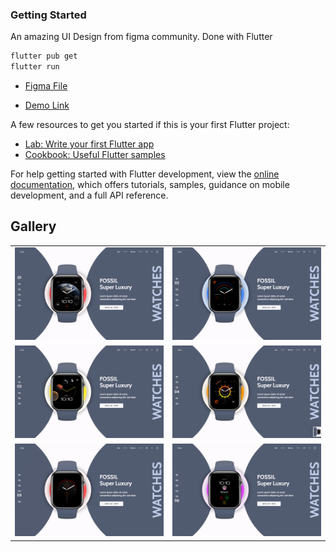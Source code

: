 ### Getting Started

An amazing UI Design from figma community. Done with Flutter

```bash
flutter pub get
flutter run
```

- [Figma File ](<https://www.figma.com/design/qo3m6wj7JS6q5Dp4bGCt8Y/Fossil-Watch-Modern-Web-Landing-Page-Example-%7C-Web-Design-(Community)?m=auto&t=CXvbB2LIjHryG63w-6>)

- [Demo Link](https://flutterwatchstore.netlify.app/)

A few resources to get you started if this is your first Flutter project:

- [Lab: Write your first Flutter app](https://docs.flutter.dev/get-started/codelab)
- [Cookbook: Useful Flutter samples](https://docs.flutter.dev/cookbook)

For help getting started with Flutter development, view the
[online documentation](https://docs.flutter.dev/), which offers tutorials,
samples, guidance on mobile development, and a full API reference.

## Gallery

<table>
  <tr>
    <td>
      <a href="#">
        <img src="./assets/showcase/showcase_0.png" alt="Image 1" width="1000"/>
      </a>
    </td>
     <td>
      <a href="#">
        <img src="./assets/showcase/showcase_1.png" alt="Image 1" width="1000"/>
      </a>
    </td>
   
   
  </tr>
     <td>
      <a href="#">
        <img src="./assets/showcase/showcase_2.png" alt="Image 1" width="1000"/>
      </a>
    </td>
     <td>
      <a href="#">
        <img src="./assets/showcase/showcase_3.png" alt="Image 1" width="1000"/>
      </a>
    </td>

  </tr>
    </tr>
     <td>
      <a href="#">
        <img src="./assets/showcase/showcase_4.png" alt="Image 1" width="1000"/>
      </a>
    </td>
     <td>
      <a href="#">
        <img src="./assets/showcase/showcase_5.png" alt="Image 1" width="1000"/>
      </a>
    </td>

  </tr>

</table>
